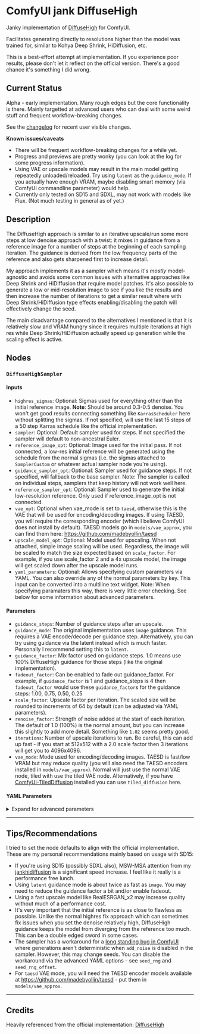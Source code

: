 # ComfyUI jank DiffuseHigh
Janky implementation of [DiffuseHigh](https://github.com/yhyun225/DiffuseHigh/) for ComfyUI.

Facilitates generating directly to resolutions higher than the model was trained for, similar to Kohya Deep Shrink, HiDiffusion, etc.

This is a best-effort attempt at implementation. If you experience poor results, please don't let it reflect on the official version. There's a good chance it's something I did wrong.

## Current Status

Alpha - early implementation. Many rough edges but the core functionality is there. Mainly targetted at advanced users who can deal with some weird stuff and frequent workflow-breaking changes.

See the [changelog](changelog.md) for recent user visible changes.

**Known issues/caveats**

* There will be frequent workflow-breaking changes for a while yet.
* Progress and previews are pretty wonky (you can look at the log for some progress information).
* Using VAE or upscale models may result in the main model getting repeatedly unloaded/reloaded. Try using `latent` as the `guidance_mode`. If you actually have enough VRAM, maybe disabling smart memory (via ComfyUI commandline parameter) would help.
* Currently only tested on SD15 and SDXL, may not work with models like Flux. (Not much testing in general as of yet.)

## Description

The DiffuseHigh approach is similar to an iterative upscale/run some more steps at low denoise approach with a twist: it mixes in guidance from a reference image for a number of steps at the beginning of each sampling iteration. The guidance is derived from the low frequency parts of the reference and also gets sharpened first to increase detail.

My approach implements it as a sampler which means it's _mostly_ model-agnostic and avoids some common issues with alternative approaches like Deep Shrink and HiDiffusion that require model patches. It's also possible to generate a low or mid-resolution image to see if you like the results and then increase the number of iterations to get a similar result where with Deep Shrink/HiDiffusion type effects enabling/disabling the patch will effectively change the seed.

The main disadvantage compared to the alternatives I mentioned is that it is relatively slow and VRAM hungry since it requires multiple iterations at high res while Deep Shrink/HiDiffusion actually speed up generation while the scaling effect is active.

## Nodes

### `DiffuseHighSampler`

#### Inputs

* `highres_sigmas`: Optional: Sigmas used for everything other than the initial reference image. **Note**: Should be around 0.3-0.5 denoise. You won't get good results connecting something like `KarrasScheduler` here without splitting the sigmas. If not specified, will use the last 15 steps of a 50 step Karras schedule like the official implementation.
* `sampler`: Optional: Default sampler used for steps. If not specified the sampler will default to non-ancestral Euler.
* `reference_image_opt`: Optional: Image used for the initial pass. If not connected, a low-res initial reference will be generated using the schedule from the normal sigmas (i.e. the sigmas attached to `SamplerCustom` or whatever actual sampler node you're using).
* `guidance_sampler_opt`: Optional: Sampler used for guidance steps. If not specified, will fallback to the base sampler. Note: The sampler is called on individual steps, samplers that keep history will not work well here.
* `reference_sampler_opt`: Optional: Sampler used to generate the initial low-resolution reference. Only used if reference_image_opt is not connected.
* `vae_opt`: Optional when vae_mode is set to `taesd`, otherwise this is the VAE that will be used for encoding/decoding images. If using TAESD, you will require the corresponding encoder (which I believe ComfyUI does not install by default). TAESD models go in `models/vae_approx`, you can find them here: https://github.com/madebyollin/taesd
* `upscale_model_opt`: Optional: Model used for upscaling. When not attached, simple image scaling will be used. Regardless, the image will be scaled to match the size expected based on `scale_factor`. For example, if you use scale_factor 2 and a 4x upscale model, the image will get scaled down after the upscale model runs.
* `yaml_parameters`: Optional: Allows specifying custom parameters via YAML. You can also override any of the normal parameters by key. This input can be converted into a multiline text widget. Note: When specifying paramaters this way, there is very little error checking. See below for some information about advanced parameters.

#### Parameters

* `guidance_steps`: Number of guidance steps after an upscale.
* `guidance_mode`: The original implementation uses `image` guidance. This requires a VAE encode/decode per guidance step. Alternatively, you can try using guidance via the latent instead which is much faster. Personally I recommend setting this to `latent`.
* `guidance_factor`: Mix factor used on guidance steps. 1.0 means use 100% DiffuseHigh guidance for those steps (like the original implementation).
* `fadeout_factor`: Can be enabled to fade out guidance_factor. For example, if `guidance_factor` is 1 and guidance_steps is 4 then `fadeout_factor` would use these `guidance_factor`s for the guidance steps: 1.00, 0.75, 0.50, 0.25
* `scale_factor`: Upscale factor per iteration. The scaled size will be rounded to increments of 64 by default (can be adjusted via YAML parameters).
* `renoise_factor`: Strength of noise added at the start of each iteration. The default of 1.0 (100%) is the normal amount, but you can increase this slightly to add more detail. Something like `1.02` seems pretty good.
* `iterations`: Number of upscale iterations to run. Be careful, this can add up fast - if you start at 512x512 with a 2.0 scale factor then 3 iterations will get you to 4096x4096.
* `vae_mode`: Mode used for encoding/decoding images. TAESD is fast/low VRAM but may reduce quality (you will also need the TAESD encoders installed in `models/vae_approx`). Normal will just use the normal VAE node, tiled with use the tiled VAE node. Alternatively, if you have [ComfyUI-TiledDiffusion](https://github.com/shiimizu/ComfyUI-TiledDiffusion) installed you can use `tiled_diffusion` here.

#### YAML Parameters

<details>

<summary>Expand for advanced parameters</summary>

Note: JSON is also valid YAML so you can use that instead if you prefer.

You can also override normal parameters from the node. For example:
```yaml
iterations: 3
scale_factor: 1.5
```

*Note*: A lot of these parameters are experimental/just stuff to try for a different effect. Their existence doesn't necessarily mean enabling/changing the parameter will be better than the default.

Default advanced parameter values:

```yaml
# Mode used for blending the normal model prediction with the guidance during guidance steps.
# Only has an effect when guidance_factor is less than 1.0
# One of: image, latent, wavelets
# "image" can only be used when guidance_mode is also "image" - will fall back to "wavelets" otherwise.
blend_by_mode: "image"

# Multiplier on the denoised wavelets. This would be the high frequency component by default.
denoised_wavelet_multiplier: 1.0

# See: https://pytorch-wavelets.readthedocs.io/en/latest/index.html
# dtcwt_mode enables using DTCWT rather than the default DWT.
dtcwt_biort: "near_sym_a"
dtcwt_mode: false
dtcwt_qshift: "qshift_a"
dwt_level: 1
dwt_mode: "symmetric"
dwt_wave: "db4"

# Flips the highpass/lowpass filters. Normally the reference lowpass and denoised highpass parts
# get used. If you flip them, you'll be using denoised for structural guidance and the reference
# for the high-frequency part.
dwt_flip_filters: false

# Enables agressively triggering Python's garbage collection to
# free up memory. May make out of memory issues less likely.
enable_gc: true

# Enables aggressively clearing the CUDA cache. May make out of memory issues less likely.
# It's same to enable this on non-Nvidia GPUs, it just won't do anything.
enable_cache_clearing: true

# Number of times to restart guidance steps. (Does a restart back like restart sampling.)
guidance_restart: 0
# Factor for noise added during guidance restarts.
guidance_restart_s_noise: 1.0

# Multiplier on the reference wavelets. This would be the low frequency component by default.
reference_wavelet_multiplier: 1.0

# Mode used for simple image rescales. Probably the main alternative here is setting it to lanczos.
# See: https://pillow.readthedocs.io/en/stable/handbook/concepts.html#filters-comparison-table
resample_mode: "bicubic"

# Increment image sizes are rounded to. Must be at least 8 and a multiple of 8.
rescale_increment: 64

# Workaround for long standing ComfyUI bug. See:
#  https://github.com/comfyanonymous/ComfyUI/issues/2833
#  https://github.com/comfyanonymous/ComfyUI/pull/4518
#  https://github.com/comfyanonymous/ComfyUI/pull/2841
seed_rng: true

# Only has an effect when seed_rng is enabled. Advances the
# RNG to avoid a case where you use the same noise during sampling
# as the initial noise.
seed_rng_offset: 1

# Mode used for sharpening. Can be one of: gaussian, contrast_adaptive
# If using contrast_adaptive, I'd recommend setting sharpen_strength a bit lower.
sharpen_mode: "gaussian"

sharpen_gaussian_kernel_size: 3
sharpen_gaussian_sigma: [0.1, 2.0]

# Strength of the sharpen effect. Set to 0 to disable.
sharpen_strength: 1.0

# Disables the callback function (basically disables previews).
skip_callback: false

# Allows specifying an offset into highres_sigmas.
# You can use a negative number here, in which case we count from the end.
sigma_offset: 0

# When enabled, uses an upscale model if connected. Mainly useful with
# iteration overrides.
use_upscale_model: true

# Allows passing extra arguments to the VAE encoder/decoder. Must be null or an object.
# Mainly useful with tiled_diffusion where you could do something like:
#   vae_decode_kwargs: { fast: false }
vae_decode_kwargs: null
vae_encode_kwargs: null

# Either null or an object.
# Allows overriding the sigma used for highres steps. See description below.
schedule_override: null

# Either null or an object.
# Allows overriding parameters per iteration. See description below.
iteration_override: null
```

**Iteration Overrides**

Example:

```yaml
iteration_override:
    0:
        scale_factor: 2.0
    1:
        scale_factor: 1.5
        skip_callback: true
```

You can override most parameters this way. Exceptions: Node inputs, `iteration_override` itself and `iterations`.

The `iteration_overrides` should either be `null` (disabled) or a YAML object with the iteration number (note: zero-based) as the key which contains an object with parameters in the same format as the main YAML parameters. Can be used to vary `scale_factor` across iterations, switched to tiled VAE only when the image is large enough for it to be worthwhile, disable previews (via `skip_callback: false`) if you're running out of memory at high res, etc.

**Schedule Overrides**

```yaml
# Schedule overrides can be specified at the top level.
schedule_override:
    schedule_name: karras
    steps: 20
    denoise: 0.3
    sigma_max: 14.614632
    sigma_min: 0.0291675

# Or in an interation override:
iteration_override:
    1:
        schedule_override:
            schedule_name: sgm_uniform
            steps: 15
            denoise: 0.35

# Note: Example only, not a recommendation.
```

`schedule_name` and `steps` are required, `denoise` is optional and defaults to `1.0` (not recommended for actual use). You may also specify additional parameters if the scheduler node supports them. For example, `karras` supports `sigma_min`, `sigma_max` and `rho`. `sigma_min` and `sigma_max` will default to the model's values which may be different from the node.

Supported schedules: `alignyoursteps`, `beta`, `ddim_uniform`, `exponential`, `gits`, `karras`, `laplace`, `normal`, `polyexponential`, `sgm_uniform`, `simple`, `vp`

Schedule overrides may also be combined with the `sigma_offset` parameter. The official DiffuseHigh uses the last 15 steps of a 50 step Karras schedule which would look like:

```yaml
schedule_override:
    schedule_name: karras
    steps: 50
    # denoise defaults to 1.0 here.

# Negative values count from the end.
# Note that this is 16 because steps are from a -> b, b -> c, etc.
sigma_offset: -16
```

</details>

***

## Tips/Recommendations

I tried to set the node defaults to align with the official implementation. These are my personal recommendations mainly based on usage with SD15:

* If you're using SD15 (possibly SDXL also), MSW-MSA attention from my [jankhidiffusion](https://github.com/blepping/comfyui_jankhidiffusion) is a significant speed increase. I feel like it really is a performance free lunch.
* Using `latent` guidance mode is about twice as fast as `image`. You may need to reduce the guidance factor a bit and/or enable fadeout.
* Using a fast upscale model like RealESRGAN_x2 may increase quality without much of a performance cost.
* It's very important that the initial reference is as close to flawless as possible. Unlike the normal highres fix approach which can sometimes fix issues when you set the denoise relatively high, DiffuseHigh guidance keeps the model from diverging from the reference too much. This can be a double edged sword in some cases.
* The sampler has a workaround for a [long standing bug in ComfyUI](https://github.com/comfyanonymous/ComfyUI/issues/2833) where generations aren't deterministic when `add_noise` is disabled in the sampler. However, this may change seeds. You can disable the workaround via the advanced YAML options - see `seed_rng` and `seed_rng_offset`.
* For `taesd` VAE mode, you will need the TAESD encoder models available at https://github.com/madebyollin/taesd - put them in `models/vae_approx`.

***

## Credits

Heavily referenced from the official implementation: [DiffuseHigh](https://github.com/yhyun225/DiffuseHigh/)
